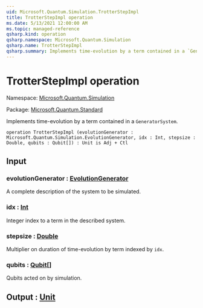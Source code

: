 ```yaml
---
uid: Microsoft.Quantum.Simulation.TrotterStepImpl
title: TrotterStepImpl operation
ms.date: 5/13/2021 12:00:00 AM
ms.topic: managed-reference
qsharp.kind: operation
qsharp.namespace: Microsoft.Quantum.Simulation
qsharp.name: TrotterStepImpl
qsharp.summary: Implements time-evolution by a term contained in a `GeneratorSystem`.
---
```


# TrotterStepImpl operation

Namespace: [Microsoft.Quantum.Simulation](xref:Microsoft.Quantum.Simulation)

Package: [Microsoft.Quantum.Standard](https://nuget.org/packages/Microsoft.Quantum.Standard)


Implements time-evolution by a term contained in a `GeneratorSystem`.

```qsharp
operation TrotterStepImpl (evolutionGenerator : Microsoft.Quantum.Simulation.EvolutionGenerator, idx : Int, stepsize : Double, qubits : Qubit[]) : Unit is Adj + Ctl
```


## Input

### evolutionGenerator : [EvolutionGenerator](xref:Microsoft.Quantum.Simulation.EvolutionGenerator)

A complete description of the system to be simulated.


### idx : [Int](xref:microsoft.quantum.qsharp.valueliterals#int-literals)

Integer index to a term in the described system.


### stepsize : [Double](xref:microsoft.quantum.qsharp.valueliterals#double-literals)

Multiplier on duration of time-evolution by term indexed by `idx`.


### qubits : [Qubit](xref:microsoft.quantum.qsharp.valueliterals#qubit-literals)[]

Qubits acted on by simulation.



## Output : [Unit](xref:microsoft.quantum.qsharp.valueliterals#unit-literal)

